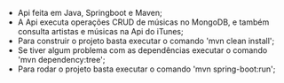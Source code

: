 <ul>
<li>Api feita em Java, Springboot e Maven;</li>
<li>A Api executa operações CRUD de músicas no MongoDB, e também consulta artistas e músicas na Api do iTunes;</li>
<li>Para construir o projeto basta executar o comando 'mvn clean install';</li>
<li>Se tiver algum problema com as dependências executar o comando 'mvn dependency:tree';</li>
<li>Para rodar o projeto basta executar o comando 'mvn spring-boot:run';</li>
</ul>  
